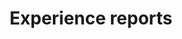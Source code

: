 ---
title: "Experience reports"
time: 13:30 - 14:00
type: session
session_type: presentations
weight: 5
talks:
    "Kongesalen 2+3":
        - 132-change-wings-on-the-fly-how-we-replaced-a-system-that-handles-several-million-euro-turnover-with-zero-downtime
    "Kongesalen 1":
        - 9-transpiling-our-way-into-the-future
    "Kongesalen 4":
        - 149-digital-transformasjon-i-nav
---